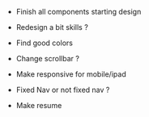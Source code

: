 - Finish all components starting design
- Redesign a bit skills ?
- Find good colors

- Change scrollbar ?
- Make responsive for mobile/ipad
- Fixed Nav or not fixed nav ?
- Make resume